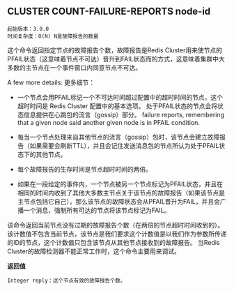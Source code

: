 ## CLUSTER COUNT-FAILURE-REPORTS node-id

	起始版本：3.0.0
	时间复杂度：O(N) N是故障报告的数量

这个命令返回指定节点的故障报告个数，故障报告是Redis Cluster用来使节点的PFAIL状态（这意味着节点不可达）晋升到FAIL状态而的方式，这意味着集群中大多数的主节点在一个事件窗口内同意节点不可达。

A few more details: 更多细节：

- 一个节点会用PFAIL标记一个不可达时间超过配置中的超时时间的节点，这个超时时间是 Redis Cluster 配置中的基本选项。
处于PFAIL状态的节点会将状态信息提供在心跳包的流言（gossip）部分。 failure reports, remembering that a given node said another given node is in PFAIL condition.

- 每当一个节点处理来自其他节点的流言（gossip）包时，该节点会建立故障报告（如果需要会刷新TTL），并且会记住发送消息包的节点所认为处于PFAIL状态下的其他节点。

- 每个故障报告的生存时间是节点超时时间的两倍。

- 如果在一段给定的事件内，一个节点被另一个节点标记为PFAIL状态，并且在相同的时间内收到了其他大多数主节点关于该节点的故障报告（如果该节点是主节点包括它自己），那么该节点的故障状态会从PFAIL晋升为FAIL，并且会广播一个消息，强制所有可达的节点将该节点标记为FAIL。

该命令返回当前节点没有过期的故障报告个数（在两倍的节点超时时间收到的）。该计数值不包含当前节点，该节点是我们要求这个计数值是以我们作为参数所传递的ID的节点，这个计数值只包含该节点从其他节点接收到的故障报告。
当Redis Cluster的故障检测器不能正常工作时，这个命令主要用来调试。</font>

**返回值**

	Integer reply：这个节点有效的故障报告个数。